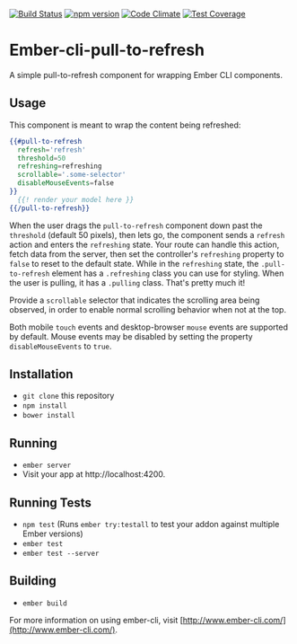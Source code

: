 [![Build Status](https://travis-ci.org/davidgoli/ember-cli-pull-to-refresh.svg?branch=master)](https://travis-ci.org/davidgoli/ember-cli-pull-to-refresh)
[![npm version](https://badge.fury.io/js/ember-cli-pull-to-refresh.svg)](https://badge.fury.io/js/ember-cli-pull-to-refresh)
[![Code Climate](https://codeclimate.com/github/davidgoli/ember-cli-pull-to-refresh/badges/gpa.svg)](https://codeclimate.com/github/davidgoli/ember-cli-pull-to-refresh)
[![Test Coverage](https://codeclimate.com/github/davidgoli/ember-cli-pull-to-refresh/badges/coverage.svg)](https://codeclimate.com/github/davidgoli/ember-cli-pull-to-refresh/coverage)

# Ember-cli-pull-to-refresh

A simple pull-to-refresh component for wrapping Ember CLI components.

## Usage

This component is meant to wrap the content being refreshed:

```hbs
{{#pull-to-refresh
  refresh='refresh'
  threshold=50
  refreshing=refreshing
  scrollable='.some-selector'
  disableMouseEvents=false
}}
  {{! render your model here }}
{{/pull-to-refresh}}
```

When the user drags the `pull-to-refresh` component down past the `threshold`
(default 50 pixels), then lets go, the component sends a `refresh` action and
enters the `refreshing` state. Your route can handle this action, fetch data
from the server, then set the controller's `refreshing` property to `false` to
reset to the default state. While in the `refreshing` state, the
`.pull-to-refresh` element has a `.refreshing` class you can use for styling.
When the user is pulling, it has a `.pulling` class. That's pretty much it!

Provide a `scrollable` selector that indicates the scrolling area being
observed, in order to enable normal scrolling behavior when not at the top.

Both mobile `touch` events and desktop-browser `mouse` events are supported by
default. Mouse events may be disabled by setting the property
`disableMouseEvents` to `true`.

## Installation

* `git clone` this repository
* `npm install`
* `bower install`

## Running

* `ember server`
* Visit your app at http://localhost:4200.

## Running Tests

* `npm test` (Runs `ember try:testall` to test your addon against multiple Ember versions)
* `ember test`
* `ember test --server`

## Building

* `ember build`

For more information on using ember-cli, visit [http://www.ember-cli.com/](http://www.ember-cli.com/).
